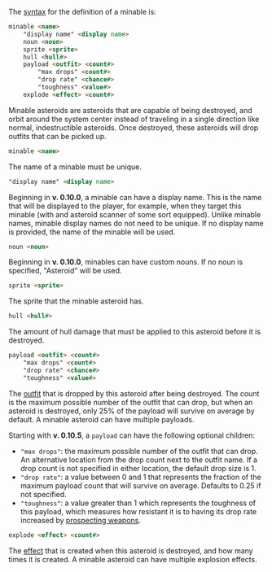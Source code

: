 The [syntax](DataFormat#grammar-specifications) for the definition of a minable is:

```html
minable <name>
	"display name" <display name>
	noun <noun>
	sprite <sprite>
	hull <hull#>
	payload <outfit> <count#>
		"max drops" <count#>
		"drop rate" <chance#>
		"toughness" <value#>
	explode <effect> <count#>
```

Minable asteroids are asteroids that are capable of being destroyed, and orbit around the system center instead of traveling in a single direction like normal, indestructible asteroids. Once destroyed, these asteroids will drop outfits that can be picked up.

```html
minable <name>
```

The name of a minable must be unique.

```html
"display name" <display name>
```

Beginning in **v. 0.10.0**, a minable can have a display name. This is the name that will be displayed to the player, for example, when they target this minable (with and asteroid scanner of some sort equipped). Unlike minable names, minable display names do not need to be unique.
If no display name is provided, the name of the minable will be used.

```html
noun <noun>
```

Beginning in **v. 0.10.0**, minables can have custom nouns. If no noun is specified, "Asteroid" will be used.

```html
sprite <sprite>
```

The sprite that the minable asteroid has.

```html
hull <hull#>
```

The amount of hull damage that must be applied to this asteroid before it is destroyed.

```html
payload <outfit> <count#>
	"max drops" <count#>
	"drop rate" <chance#>
	"toughness" <value#>
```

The [outfit](CreatingOutfits) that is dropped by this asteroid after being destroyed. The count is the maximum possible number of the outfit that can drop, but when an asteroid is destroyed, only 25% of the payload will survive on average by default. A minable asteroid can have multiple payloads.

Starting with **v. 0.10.5**, a `payload` can have the following optional children:
* `"max drops"`: the maximum possible number of the outfit that can drop. An alternative location from the drop count next to the outfit name. If a drop count is not specified in either location, the default drop size is 1.
* `"drop rate"`: a value between 0 and 1 that represents the fraction of the maximum payload count that will survive on average. Defaults to 0.25 if not specified.
* `"toughness"`: a value greater than 1 which represents the toughness of this payload, which measures how resistant it is to having its drop rate increased by [prospecting weapons](https://github.com/endless-sky/endless-sky/wiki/CreatingOutfits#weapon-attributes).

```html
explode <effect> <count#>
```

The [effect](CreatingEffects) that is created when this asteroid is destroyed, and how many times it is created. A minable asteroid can have multiple explosion effects.